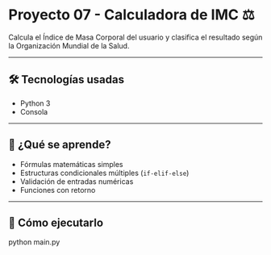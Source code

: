 # Proyecto 07 - Calculadora de IMC ⚖️

Calcula el Índice de Masa Corporal del usuario y clasifica el resultado según la Organización Mundial de la Salud.

---

## 🛠 Tecnologías usadas
- Python 3
- Consola

---

## 🧠 ¿Qué se aprende?
- Fórmulas matemáticas simples
- Estructuras condicionales múltiples (`if-elif-else`)
- Validación de entradas numéricas
- Funciones con retorno

---

## 🚀 Cómo ejecutarlo
python main.py